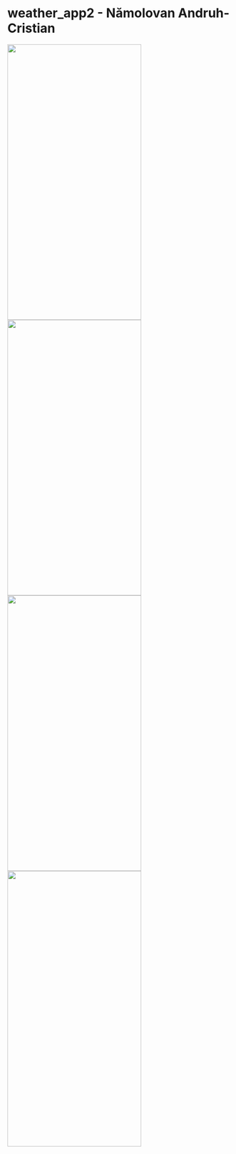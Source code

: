 # weather_app2 - Nămolovan Andruh-Cristian

<img src='https://user-images.githubusercontent.com/86712559/170389019-0fd7c7a8-6a2a-4155-b01b-5c2c04a57c6e.png' width="300" height="617">
<img src='https://user-images.githubusercontent.com/86712559/170389020-d0e1a0b4-f80b-4997-9ca8-5281e9e7f111.png' width="300" height="617">
<img src='https://user-images.githubusercontent.com/86712559/170389021-2a511393-0987-4815-ac2b-ac63f40c20cd.png' width="300" height="617">
<img src='https://user-images.githubusercontent.com/86712559/170389015-fb4ef808-1a70-4667-90ef-000b2aeeee3b.png' width="300" height="617">
